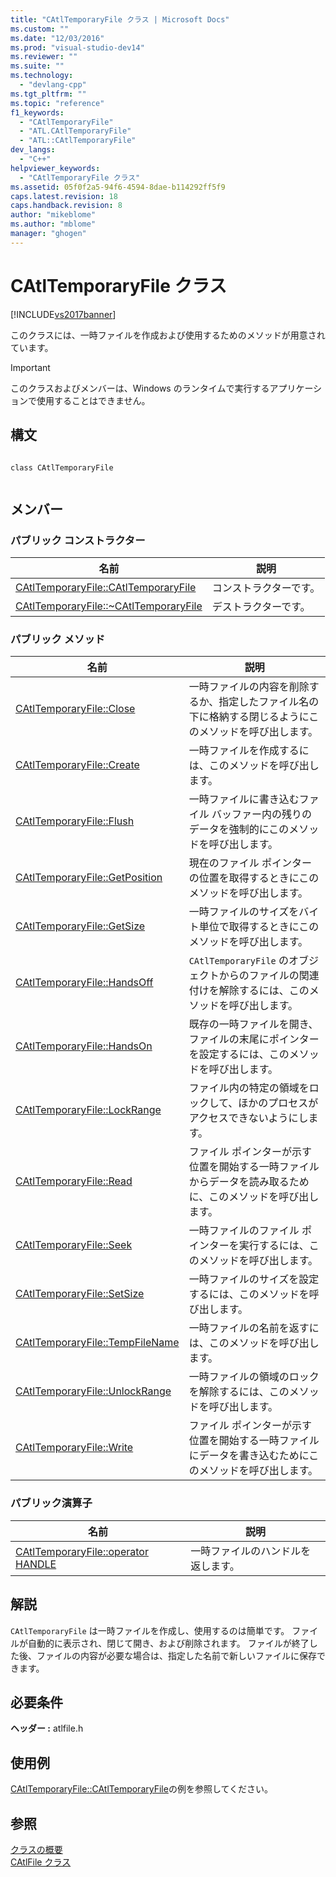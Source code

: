 ```yaml
---
title: "CAtlTemporaryFile クラス | Microsoft Docs"
ms.custom: ""
ms.date: "12/03/2016"
ms.prod: "visual-studio-dev14"
ms.reviewer: ""
ms.suite: ""
ms.technology: 
  - "devlang-cpp"
ms.tgt_pltfrm: ""
ms.topic: "reference"
f1_keywords: 
  - "CAtlTemporaryFile"
  - "ATL.CAtlTemporaryFile"
  - "ATL::CAtlTemporaryFile"
dev_langs: 
  - "C++"
helpviewer_keywords: 
  - "CAtlTemporaryFile クラス"
ms.assetid: 05f0f2a5-94f6-4594-8dae-b114292ff5f9
caps.latest.revision: 18
caps.handback.revision: 8
author: "mikeblome"
ms.author: "mblome"
manager: "ghogen"
---
```

# CAtlTemporaryFile クラス
[!INCLUDE[vs2017banner](../../assembler/inline/includes/vs2017banner.md)]

このクラスには、一時ファイルを作成および使用するためのメソッドが用意されています。  
  
> [!IMPORTANT]
>  このクラスおよびメンバーは、Windows のランタイムで実行するアプリケーションで使用することはできません。  
  
## 構文  
  
```  
  
class CAtlTemporaryFile  
  
```  
  
## メンバー  
  
### パブリック コンストラクター  
  
|名前|説明|  
|--------|--------|  
|[CAtlTemporaryFile::CAtlTemporaryFile](../Topic/CAtlTemporaryFile::CAtlTemporaryFile.md)|コンストラクターです。|  
|[CAtlTemporaryFile::~CAtlTemporaryFile](../Topic/CAtlTemporaryFile::~CAtlTemporaryFile.md)|デストラクターです。|  
  
### パブリック メソッド  
  
|名前|説明|  
|--------|--------|  
|[CAtlTemporaryFile::Close](../Topic/CAtlTemporaryFile::Close.md)|一時ファイルの内容を削除するか、指定したファイル名の下に格納する閉じるようにこのメソッドを呼び出します。|  
|[CAtlTemporaryFile::Create](../Topic/CAtlTemporaryFile::Create.md)|一時ファイルを作成するには、このメソッドを呼び出します。|  
|[CAtlTemporaryFile::Flush](../Topic/CAtlTemporaryFile::Flush.md)|一時ファイルに書き込むファイル バッファー内の残りのデータを強制的にこのメソッドを呼び出します。|  
|[CAtlTemporaryFile::GetPosition](../Topic/CAtlTemporaryFile::GetPosition.md)|現在のファイル ポインターの位置を取得するときにこのメソッドを呼び出します。|  
|[CAtlTemporaryFile::GetSize](../Topic/CAtlTemporaryFile::GetSize.md)|一時ファイルのサイズをバイト単位で取得するときにこのメソッドを呼び出します。|  
|[CAtlTemporaryFile::HandsOff](../Topic/CAtlTemporaryFile::HandsOff.md)|`CAtlTemporaryFile` のオブジェクトからのファイルの関連付けを解除するには、このメソッドを呼び出します。|  
|[CAtlTemporaryFile::HandsOn](../Topic/CAtlTemporaryFile::HandsOn.md)|既存の一時ファイルを開き、ファイルの末尾にポインターを設定するには、このメソッドを呼び出します。|  
|[CAtlTemporaryFile::LockRange](../Topic/CAtlTemporaryFile::LockRange.md)|ファイル内の特定の領域をロックして、ほかのプロセスがアクセスできないようにします。|  
|[CAtlTemporaryFile::Read](../Topic/CAtlTemporaryFile::Read.md)|ファイル ポインターが示す位置を開始する一時ファイルからデータを読み取るために、このメソッドを呼び出します。|  
|[CAtlTemporaryFile::Seek](../Topic/CAtlTemporaryFile::Seek.md)|一時ファイルのファイル ポインターを実行するには、このメソッドを呼び出します。|  
|[CAtlTemporaryFile::SetSize](../Topic/CAtlTemporaryFile::SetSize.md)|一時ファイルのサイズを設定するには、このメソッドを呼び出します。|  
|[CAtlTemporaryFile::TempFileName](../Topic/CAtlTemporaryFile::TempFileName.md)|一時ファイルの名前を返すには、このメソッドを呼び出します。|  
|[CAtlTemporaryFile::UnlockRange](../Topic/CAtlTemporaryFile::UnlockRange.md)|一時ファイルの領域のロックを解除するには、このメソッドを呼び出します。|  
|[CAtlTemporaryFile::Write](../Topic/CAtlTemporaryFile::Write.md)|ファイル ポインターが示す位置を開始する一時ファイルにデータを書き込むためにこのメソッドを呼び出します。|  
  
### パブリック演算子  
  
|名前|説明|  
|--------|--------|  
|[CAtlTemporaryFile::operator HANDLE](../Topic/CAtlTemporaryFile::operator%20HANDLE.md)|一時ファイルのハンドルを返します。|  
  
## 解説  
 `CAtlTemporaryFile` は一時ファイルを作成し、使用するのは簡単です。  ファイルが自動的に表示され、閉じて開き、および削除されます。  ファイルが終了した後、ファイルの内容が必要な場合は、指定した名前で新しいファイルに保存できます。  
  
## 必要条件  
 **ヘッダー :** atlfile.h  
  
## 使用例  
 [CAtlTemporaryFile::CAtlTemporaryFile](../Topic/CAtlTemporaryFile::CAtlTemporaryFile.md)の例を参照してください。  
  
## 参照  
 [クラスの概要](../../atl/atl-class-overview.md)   
 [CAtlFile クラス](../../atl/reference/catlfile-class.md)